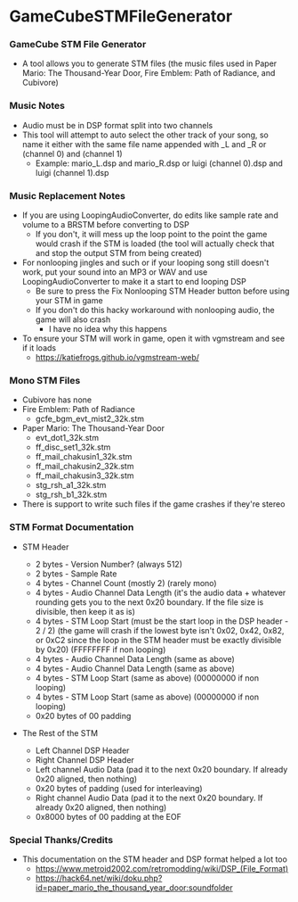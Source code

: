 # GameCubeSTMFileGenerator

### GameCube STM File Generator
* A tool allows you to generate STM files (the music files used in Paper Mario: The Thousand-Year Door, Fire Emblem: Path of Radiance, and Cubivore)

### Music Notes
* Audio must be in DSP format split into two channels
* This tool will attempt to auto select the other track of your song, so name it either with the same file name appended with _L and _R or (channel 0) and (channel 1)
    * Example: mario_L.dsp and mario_R.dsp or luigi (channel 0).dsp and luigi (channel 1).dsp

### Music Replacement Notes
* If you are using LoopingAudioConverter, do edits like sample rate and volume to a BRSTM before converting to DSP
  * If you don't, it will mess up the loop point to the point the game would crash if the STM is loaded (the tool will actually check that and stop the output STM from being created)
* For nonlooping jingles and such or if your looping song still doesn't work, put your sound into an MP3 or WAV and use LoopingAudioConverter to make it a start to end looping DSP
  * Be sure to press the Fix Nonlooping STM Header button before using your STM in game
  * If you don't do this hacky workaround with nonlooping audio, the game will also crash
    * I have no idea why this happens
* To ensure your STM will work in game, open it with vgmstream and see if it loads
  * https://katiefrogs.github.io/vgmstream-web/

### Mono STM Files
* Cubivore has none
* Fire Emblem: Path of Radiance
  * gcfe_bgm_evt_mist2_32k.stm
* Paper Mario: The Thousand-Year Door
  * evt_dot1_32k.stm
  * ff_disc_set1_32k.stm
  * ff_mail_chakusin1_32k.stm
  * ff_mail_chakusin2_32k.stm
  * ff_mail_chakusin3_32k.stm
  * stg_rsh_a1_32k.stm
  * stg_rsh_b1_32k.stm
* There is support to write such files if the game crashes if they're stereo 

### STM Format Documentation
* STM Header
  * 2 bytes - Version Number? (always 512)
  * 2 bytes - Sample Rate
  * 4 bytes - Channel Count (mostly 2) (rarely mono)
  * 4 bytes - Audio Channel Data Length (it's the audio data + whatever rounding gets you to the next 0x20 boundary. If the file size is divisible, then keep it as is)
  * 4 bytes - STM Loop Start (must be the start loop in the DSP header - 2 / 2) (the game will crash if the lowest byte isn't 0x02, 0x42, 0x82, or 0xC2 since the loop in the STM header must be exactly divisible by 0x20) (FFFFFFFF if non looping)
  * 4 bytes - Audio Channel Data Length (same as above)
  * 4 bytes - Audio Channel Data Length (same as above)
  * 4 bytes - STM Loop Start (same as above) (00000000 if non looping)
  * 4 bytes - STM Loop Start (same as above) (00000000 if non looping)
  * 0x20 bytes of 00 padding

* The Rest of the STM
  * Left Channel DSP Header
  * Right Channel DSP Header
  * Left channel Audio Data (pad it to the next 0x20 boundary. If already 0x20 aligned, then nothing)
  * 0x20 bytes of padding (used for interleaving)
  * Right channel Audio Data (pad it to the next 0x20 boundary. If already 0x20 aligned, then nothing)
  * 0x8000 bytes of 00 padding at the EOF

### Special Thanks/Credits
* This documentation on the STM header and DSP format helped a lot too
    * https://www.metroid2002.com/retromodding/wiki/DSP_(File_Format)
    * https://hack64.net/wiki/doku.php?id=paper_mario_the_thousand_year_door:soundfolder